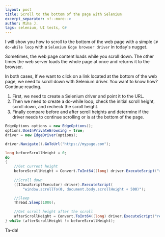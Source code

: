 ```yaml
---
layout: post
title: Scroll to the bottom of the page with Selenium
excerpt_separator: <!--more-->
author: Miha J.
tags: selenium, UI tests, C#
---
```


I will show you how to scroll to the bottom of the web page with a simple `C# do-while loop` with a `Selenium Edge browser driver` in today's nugget.

Sometimes, the web page content loads while you scroll down. The other times the web server loads the whole page at once and returns it to the browser.

In both cases, If we want to click on a link located at the bottom of the web page, we need to scroll down with Selenium driver. You want to know how? Continue reading.

1. First, we need to create a Selenium driver and point it to the URL. 
2. Then we need to create a do-while loop, check the initial scroll height, scroll down, and recheck the scroll height.
3. Finally compare before and after scroll heights and determine if the driver needs to continue scrolling or is at the bottom of the page.

```csharp
EdgeOptions options = new EdgeOptions();
options.UseInPrivateBrowsing = true;
driver = new EdgeDriver(options);

driver.Navigate().GoToUrl("https://mypage.com");

long beforeScrollHeight = 0;
do
{
    //Get current height
    beforeScrollHeight = Convert.ToInt64((long) driver.ExecuteScript("return document.body.scrollHeight"));
    
    //Scroll down
    ((IJavaScriptExecutor) driver).ExecuteScript(
        "window.scrollTo(0, document.body.scrollHeight + 500)");

    //Sleep
    Thread.Sleep(1000);
    
    //Get scroll height after the scroll
    afterScrollHeight = Convert.ToInt64((long) driver.ExecuteScript("return document.body.scrollHeight"));
} while (afterScrollHeight != beforeScrollHeight);
```

Ta-da!